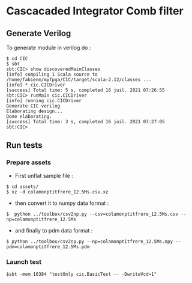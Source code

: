 Cascacaded Integrator Comb filter
==================================


## Generate Verilog

To generate module in verilog do :

```Shell
$ cd CIC
$ sbt
sbt:CIC> show discoveredMainClasses
[info] compiling 1 Scala source to /home/fabienm/myfpga/CIC/target/scala-2.12/classes ...
[info] * cic.CICDriver
[success] Total time: 5 s, completed 16 juil. 2021 07:26:55
sbt:CIC> runMain cic.CICDriver
[info] running cic.CICDriver 
Generate CIC verilog
Elaborating design...
Done elaborating.
[success] Total time: 3 s, completed 16 juil. 2021 07:27:05
sbt:CIC> 
```

## Run tests

### Prepare assets

- First unflat sample file :

```Shell
$ cd assets/
$ xz -d colamonptitfrere_12.5Ms.csv.xz
```

- then convert it to numpy data format :

```Shell
$  python ../toolbox/csv2np.py --csv=colamonptitfrere_12.5Ms.csv --np=colamonptitfrere_12.5Ms
```

- and finally to pdm data format :

```Shell
$ python ../toolbox/csv2np.py --np=colamonptitfrere_12.5Ms.npy --pdm=colamonptitfrere_12.5Ms.pdm
```

### Launch test

```
$sbt -mem 16384 "testOnly cic.BasicTest -- -DwriteVcd=1"
```
